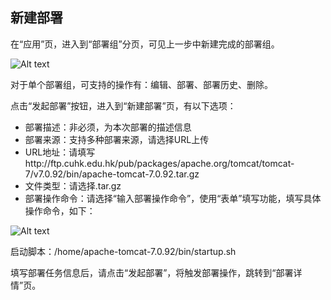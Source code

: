 ## 新建部署

在“应用”页，进入到“部署组”分页，可见上一步中新建完成的部署组。

![Alt text](https://github.com/jdcloudcom/cn/blob/edit/image/CodeDeploy/starting9.png)

对于单个部署组，可支持的操作有：编辑、部署、部署历史、删除。

点击“发起部署”按钮，进入到“新建部署”页，有以下选项：

- 部署描述：非必须，为本次部署的描述信息
- 部署来源：支持多种部署来源，请选择URL上传
- URL地址：请填写http://ftp.cuhk.edu.hk/pub/packages/apache.org/tomcat/tomcat-7/v7.0.92/bin/apache-tomcat-7.0.92.tar.gz
- 文件类型：请选择.tar.gz
- 部署操作命令：请选择“输入部署操作命令”，使用“表单”填写功能，填写具体操作命令，如下：      

![Alt text](https://github.com/jdcloudcom/cn/blob/edit/image/CodeDeploy/starting17.png)

启动脚本：/home/apache-tomcat-7.0.92/bin/startup.sh

填写部署任务信息后，请点击“发起部署”，将触发部署操作，跳转到“部署详情”页。
